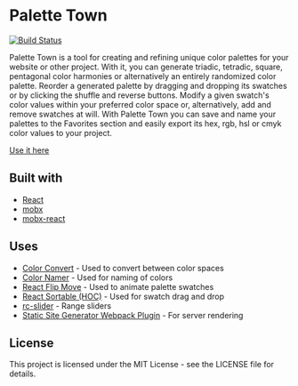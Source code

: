 # Palette Town

[![Build Status](https://travis-ci.org/plexey/palette-town.svg?branch=master)](https://travis-ci.org/plexey/palette-town)

Palette Town is a tool for creating and refining unique color palettes for your website or other project. With it, you can generate triadic, tetradic, square, pentagonal color harmonies or alternatively an entirely randomized color palette. Reorder a generated palette by dragging and dropping its swatches or by clicking the shuffle and reverse buttons. Modify a given swatch's color values within your preferred color space or, alternatively, add and remove swatches at will. With Palette Town you can save and name your palettes to the Favorites section and easily export its hex, rgb, hsl or cmyk color values to your project.

[Use it here](http://palettetown.surge.sh/)

## Built with

* [React](https://github.com/facebook/react)
* [mobx](https://github.com/joshwcomeau/react-flip-move/blob/master/README.md)
* [mobx-react](https://github.com/mobxjs/mobx-react)

## Uses

* [Color Convert](https://github.com/Qix-/color-convert) - Used to convert between color spaces
* [Color Namer](https://github.com/zeke/color-namer) - Used for naming of colors
* [React Flip Move](https://github.com/joshwcomeau/react-flip-move/blob/master/README.md) - Used to animate palette swatches
* [React Sortable (HOC)](https://github.com/clauderic/react-sortable-hoc) - Used for swatch drag and drop
* [rc-slider](https://github.com/schrodinger/rc-slider) - Range sliders
* [Static Site Generator Webpack Plugin](https://github.com/markdalgleish/static-site-generator-webpack-plugin) - For server rendering

## License

This project is licensed under the MIT License - see the LICENSE file for details.
